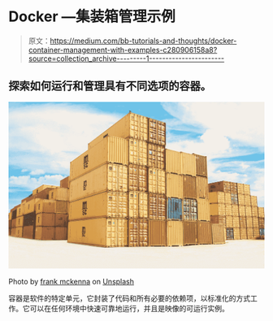 # Docker —集装箱管理示例

> 原文：<https://medium.com/bb-tutorials-and-thoughts/docker-container-management-with-examples-c280906158a8?source=collection_archive---------1----------------------->

## 探索如何运行和管理具有不同选项的容器。

![](img/649e470ce54e42a68cf42effcbc62def.png)

Photo by [frank mckenna](https://unsplash.com/@frankiefoto?utm_source=medium&utm_medium=referral) on [Unsplash](https://unsplash.com?utm_source=medium&utm_medium=referral)

容器是软件的特定单元，它封装了代码和所有必要的依赖项，以标准化的方式工作。它可以在任何环境中快速可靠地运行，并且是映像的可运行实例。